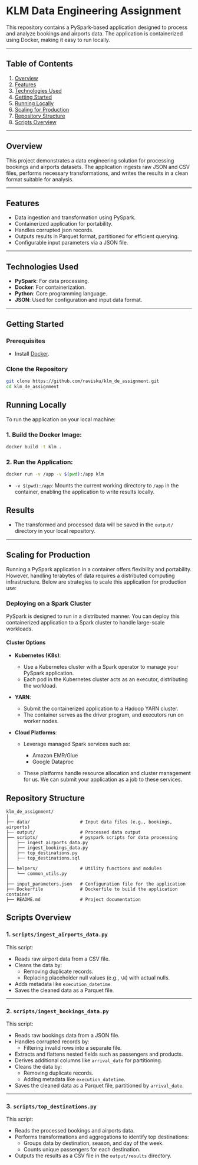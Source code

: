 # KLM Data Engineering Assignment

This repository contains a PySpark-based application designed to process and analyze bookings and airports data. The application is containerized using Docker, making it easy to run locally.

---

## Table of Contents
1. [Overview](#overview)
2. [Features](#features)
3. [Technologies Used](#technologies-used)
4. [Getting Started](#getting-started)
5. [Running Locally](#running-locally)
6. [Scaling for Production](#scaling-for-production)
7. [Repository Structure](#repository-structure)
8. [Scripts Overview](#scripts-overview)

---

## Overview

This project demonstrates a data engineering solution for processing bookings and airports datasets. The application ingests raw JSON and CSV files, performs necessary transformations, and writes the results in a clean format suitable for analysis.

---

## Features

- Data ingestion and transformation using PySpark.
- Containerized application for portability.
- Handles corrupted json records.
- Outputs results in Parquet format, partitioned for efficient querying.
- Configurable input parameters via a JSON file.

---

## Technologies Used

- **PySpark**: For data processing.
- **Docker**: For containerization.
- **Python**: Core programming language.
- **JSON**: Used for configuration and input data format.

---

## Getting Started

### Prerequisites

- Install [Docker](https://docs.docker.com/get-docker/).

### Clone the Repository

```bash
git clone https://github.com/ravisku/klm_de_assignment.git
cd klm_de_assignment
```

## Running Locally

To run the application on your local machine:

### 1. Build the Docker Image:
```bash
docker build -t klm .
```
### 2. Run the Application:
```bash
docker run -v /app -v $(pwd):/app klm
```

- `-v $(pwd):/app`: Mounts the current working directory to `/app` in the container, enabling the application to write results locally.

## Results

- The transformed and processed data will be saved in the `output/` directory in your local repository.

---

## Scaling for Production

Running a PySpark application in a container offers flexibility and portability. However, handling terabytes of data requires a distributed computing infrastructure. Below are strategies to scale this application for production use:

### Deploying on a Spark Cluster

PySpark is designed to run in a distributed manner. You can deploy this containerized application to a Spark cluster to handle large-scale workloads.

#### Cluster Options

- **Kubernetes (K8s)**:
  - Use a Kubernetes cluster with a Spark operator to manage your PySpark application.
  - Each pod in the Kubernetes cluster acts as an executor, distributing the workload.

- **YARN**:
  - Submit the containerized application to a Hadoop YARN cluster.
  - The container serves as the driver program, and executors run on worker nodes.

- **Cloud Platforms**:
  - Leverage managed Spark services such as:
    - Amazon EMR/Glue
    - Google Dataproc

  - These platforms handle resource allocation and cluster management for us. We can submit your application as a job to these services.

## Repository Structure
```
klm_de_assignment/
│
├── data/                   # Input data files (e.g., bookings, airports)
├── output/                 # Processed data output
├── scripts/                # pyspark scripts for data processing
│   ├── ingest_airports_data.py
│   ├── ingest_bookings_data.py
│   ├── top_destinations.py
│   ├── top_destinations.sql
│
├── helpers/                # Utility functions and modules
│   └── common_utils.py
│
├── input_parameters.json   # Configuration file for the application
├── Dockerfile              # Dockerfile to build the application container
├── README.md               # Project documentation 
```

## Scripts Overview

### 1. `scripts/ingest_airports_data.py`
This script:
- Reads raw airport data from a CSV file.
- Cleans the data by:
  - Removing duplicate records.
  - Replacing placeholder null values (e.g., `\N`) with actual nulls.
- Adds metadata like `execution_datetime`.
- Saves the cleaned data as a Parquet file.

---

### 2. `scripts/ingest_bookings_data.py`
This script:
- Reads raw bookings data from a JSON file.
- Handles corrupted records by:
  - Filtering invalid rows into a separate file.
- Extracts and flattens nested fields such as passengers and products.
- Derives additional columns like `arrival_date` for partitioning.
- Cleans the data by:
  - Removing duplicate records.
  - Adding metadata like `execution_datetime`.
- Saves the cleaned data as a Parquet file, partitioned by `arrival_date`.

---

### 3. `scripts/top_destinations.py`
This script:
- Reads the processed bookings and airports data.
- Performs transformations and aggregations to identify top destinations:
  - Groups data by destination, season, and day of the week.
  - Counts unique passengers for each destination.
- Outputs the results as a CSV file in the `output/results` directory.
